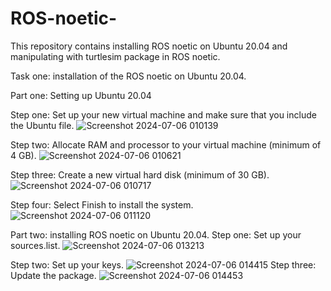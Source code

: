 # ROS-noetic-
This repository contains installing ROS noetic on Ubuntu 20.04 and manipulating with turtlesim package in ROS noetic.

Task one:
installation of the ROS noetic on Ubuntu 20.04.

Part one:
Setting up Ubuntu 20.04

Step one:
Set up your new virtual machine and make sure that you include the Ubuntu file.
![Screenshot 2024-07-06 010139](https://github.com/LujainAlsulami/ROS-noetic-/assets/166108783/38b60939-2c89-4cc3-8e24-63efe49ba815)

Step two:
Allocate RAM and processor to your virtual machine (minimum of 4 GB).
![Screenshot 2024-07-06 010621](https://github.com/LujainAlsulami/ROS-noetic-/assets/166108783/aa92ae0f-1350-4797-94c5-ebe1376febee)

Step three:
Create a new virtual hard disk (minimum of 30 GB).
![Screenshot 2024-07-06 010717](https://github.com/LujainAlsulami/ROS-noetic-/assets/166108783/4368e225-6085-491c-9bba-36378967e551)

Step four:
Select Finish to install the system.
![Screenshot 2024-07-06 011120](https://github.com/LujainAlsulami/ROS-noetic-/assets/166108783/3bd36d2e-0e3f-4ffc-942d-d6dab8fe7151)


Part two:
installing ROS noetic on Ubuntu 20.04.
Step one:
Set up your sources.list.
![Screenshot 2024-07-06 013213](https://github.com/LujainAlsulami/ROS-noetic-/assets/166108783/982b3a61-bb36-4d63-a48e-2c632e578b6b)

Step two:
Set up your keys.
![Screenshot 2024-07-06 014415](https://github.com/LujainAlsulami/ROS-noetic-/assets/166108783/148a72ef-41e7-4f24-ae4f-fbe96a8067a5)
Step three:
Update the package.
![Screenshot 2024-07-06 014453](https://github.com/LujainAlsulami/ROS-noetic-/assets/166108783/ba9b804d-6b38-40dc-b904-a3dcbbfd2174)
